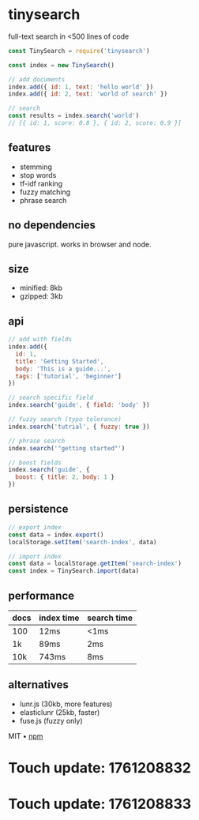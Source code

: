# tinysearch

full-text search in <500 lines of code

```javascript
const TinySearch = require('tinysearch')

const index = new TinySearch()

// add documents
index.add({ id: 1, text: 'hello world' })
index.add({ id: 2, text: 'world of search' })

// search
const results = index.search('world')
// [{ id: 1, score: 0.8 }, { id: 2, score: 0.9 }]
```

## features

- stemming
- stop words
- tf-idf ranking
- fuzzy matching
- phrase search

## no dependencies

pure javascript. works in browser and node.

## size

- minified: 8kb
- gzipped: 3kb

## api

```javascript
// add with fields
index.add({
  id: 1,
  title: 'Getting Started',
  body: 'This is a guide...',
  tags: ['tutorial', 'beginner']
})

// search specific field
index.search('guide', { field: 'body' })

// fuzzy search (typo tolerance)
index.search('tutrial', { fuzzy: true })

// phrase search
index.search('"getting started"')

// boost fields
index.search('guide', {
  boost: { title: 2, body: 1 }
})
```

## persistence

```javascript
// export index
const data = index.export()
localStorage.setItem('search-index', data)

// import index
const data = localStorage.getItem('search-index')
const index = TinySearch.import(data)
```

## performance

| docs | index time | search time |
|------|------------|-------------|
| 100 | 12ms | <1ms |
| 1k | 89ms | 2ms |
| 10k | 743ms | 8ms |

## alternatives

- lunr.js (30kb, more features)
- elasticlunr (25kb, faster)
- fuse.js (fuzzy only)

MIT • [npm](https://www.npmjs.com/package/tinysearch)

# Touch update: 1761208832

# Touch update: 1761208833
